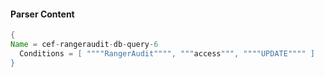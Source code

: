#### Parser Content
```Java
{
Name = cef-rangeraudit-db-query-6
  Conditions = [ """"RangerAudit"""", """access""", """"UPDATE"""" ]
}
```